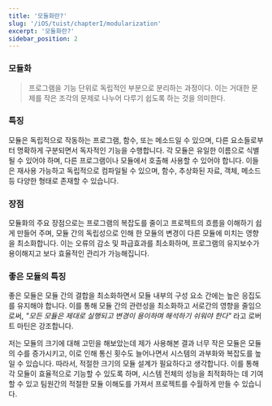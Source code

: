 ```yaml
---
title: '모듈화란?'
slug: '/iOS/tuist/chapterI/modularization'
excerpt: '모듈화란?'
sidebar_position: 2
---
```


### 모듈화
> 프로그램을 기능 단위로 독립적인 부분으로 분리하는 과정이다. 이는 거대한 문제를 작은 조각의 문제로 나누어 다루기 쉽도록 하는 것을 의미한다.

### **특징**

모듈은 독립적으로 작동하는 프로그램, 함수, 또는 메소드일 수 있으며, 다른 요소들로부터 명확하게 구분되면서 독자적인 기능을 수행합니다. 각 모듈은 유일한 이름으로 식별될 수 있어야 하며, 다른 프로그램이나 모듈에서 호출해 사용할 수 있어야 합니다. 이들은 재사용 가능하고 독립적으로 컴파일될 수 있으며, 함수, 추상화된 자료, 객체, 메소드 등 다양한 형태로 존재할 수 있습니다.

### **장점**

모듈화의 주요 장점으로는 프로그램의 복잡도를 줄이고 프로젝트의 흐름을 이해하기 쉽게 만들어 주며, 모듈 간의 독립성으로 인해 한 모듈의 변경이 다른 모듈에 미치는 영향을 최소화합니다. 이는 오류의 감소 및 파급효과를 최소화하며, 프로그램의 유지보수가 용이해지고 보다 효율적인 관리가 가능해집니다.

### **좋은 모듈의 특징**

좋은 모듈은 모듈 간의 결합을 최소화하면서 모듈 내부의 구성 요소 간에는 높은 응집도를 유지해야 합니다. 이를 통해 모듈 간의 관련성을 최소화하고 서로간의 영향을 줄임으로써, *"모든 모듈은 제대로 실행되고 변경이 용이하며 해석하기 쉬워야 한다"* 라고 로버트 마틴은 강조합니다.

저는 모듈의 크기에 대해 고민을 해보았는데 제가 사용해본 결과 너무 작은 모듈은 모듈의 수를 증가시키고, 이로 인해 통신 횟수도 늘어나면서 시스템의 과부화와 복잡도를 높일 수 있습니다. 따라서, 적절한 크기의 모듈 설계가 필요하다고 생각합니다. 이를 통해 각 모듈이 효율적으로 기능할 수 있도록 하며, 시스템 전체의 성능을 최적화하는 데 기여할 수 있고 팀원간의 적절한 모듈 이해도를 가져서 프로젝트를 수월하게 만들 수 있습니다.